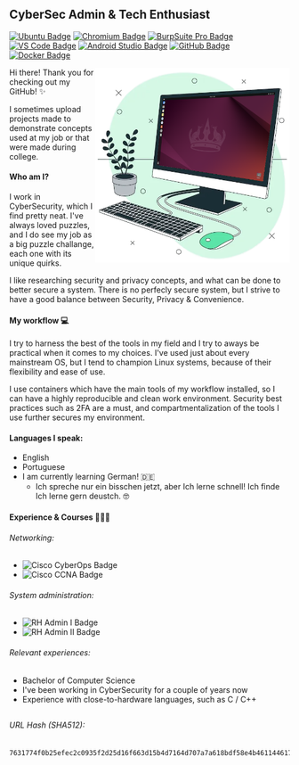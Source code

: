## CyberSec Admin & Tech Enthusiast
[![Ubuntu Badge](https://img.shields.io/badge/Ubuntu-E95420?logo=ubuntu&logoColor=white)](https://ubuntu.com/desktop)
[![Chromium Badge](https://img.shields.io/badge/Chromium-4285F4?logo=googlechrome&logoColor=white)](https://chromium.org/Home)
[![BurpSuite Pro Badge](https://img.shields.io/badge/BurpSuite_Pro-5B4FFF?logo=burpsuite&logoColor=white)](https://portswigger.net/burp)
[![VS Code Badge](https://img.shields.io/badge/VS_Code-0098FF?logo=visualstudiocode&logoColor=white)](https://code.visualstudio.com)
[![Android Studio Badge](https://img.shields.io/badge/Android_Studio-3DDC84?logo=androidstudio&logoColor=white)](https://developer.android.com/studio)
[![GitHub Badge](https://img.shields.io/badge/GitHub-171515?logo=github)](https://github.com)
[![Docker Badge](https://img.shields.io/badge/Docker-1D63ED?logo=docker&logoColor=white)](https://docker.com)

<img src="assets/imgs/workstation.png" alt="Workstation" width="350" height="350" align="right"/>

<p align="left">

  Hi there! Thank you for checking out my GitHub! ✨

  I sometimes upload projects made to demonstrate concepts used at my job or that were made during college.

  #### Who am I?
  I work in CyberSecurity, which I find pretty neat. I've always loved puzzles, and I do see my job as a big puzzle challange, each one with its unique quirks.

  I like researching security and privacy concepts, and what can be done to better secure a system. There is no perfecly secure system, but I strive to have a good balance between Security, Privacy & Convenience.

</p>

#### My workflow 💻
I try to harness the best of the tools in my field and I try to aways be practical when it comes to my choices. I've used just about every mainstream OS, but I tend to champion Linux systems, because of their flexibility and ease of use.

I use containers which have the main tools of my workflow installed, so I can have a highly reproducible and clean work environment. Security best practices such as 2FA are a must, and compartmentalization of the tools I use further secures my environment.

#### Languages I speak:
- English
- Portuguese
- I am currently learning German! 🇩🇪
  - Ich spreche nur ein bisschen jetzt, aber Ich lerne schnell! Ich finde Ich lerne gern deustch. 🤓

#### Experience & Courses 🧑🏼‍🎓
###### Networking:
- ![Cisco CyberOps Badge](https://img.shields.io/badge/Cisco_CyberOps_Associate-00BCEB?logo=cisco&logoColor=white)
- ![Cisco CCNA Badge](https://img.shields.io/badge/Cisco_CCNA_I-00BCEB?logo=cisco&logoColor=white)
###### System administration:
- ![RH Admin I Badge](https://img.shields.io/badge/Red_Hat_System_Administration_I_(RH124)-EE0000?logo=redhat)
- ![RH Admin II Badge](https://img.shields.io/badge/Red_Hat_System_Administration_II_(RH134)-EE0000?logo=redhat)
###### Relevant experiences:
- Bachelor of Computer Science
- I've been working in CyberSecurity for a couple of years now
- Experience with close-to-hardware languages, such as C / C++

<!--
#### Contact me

[In-Progress]
-->

##
###### URL Hash (SHA512):
```
7631774f0b25efec2c0935f2d25d16f663d15b4d7164d707a7a618bdf58e4b461144617e2e4bd3bbb8ec8eea62f5a902caed4ae28114867218a73c44e249023d
```

